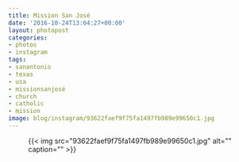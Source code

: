 ```yaml
---
title: Mission San José
date: '2016-10-24T13:04:27+00:00'
layout: photopost
categories:
- photos
- instagram
tags:
- sanantonio
- texas
- usa
- missionsanjosé
- church
- catholic
- mission
image: blog/instagram/93622faef9f75fa1497fb989e99650c1.jpg
---
```


<figure class="photo photo--square">
  {{< img src="93622faef9f75fa1497fb989e99650c1.jpg" alt="" caption="" >}}

</figure>



